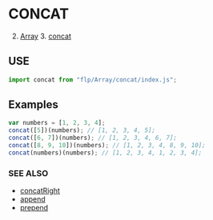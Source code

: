 # CONCAT

2. [Array](../README.md)
    3. [concat](./README.md)


## USE

```javascript
import concat from "flp/Array/concat/index.js";
```

## Examples

```javascript
var numbers = [1, 2, 3, 4];
concat([5])(numbers); // [1, 2, 3, 4, 5];
concat([6, 7])(numbers); // [1, 2, 3, 4, 6, 7];
concat([8, 9, 10])(numbers); // [1, 2, 3, 4, 8, 9, 10];
concat(numbers)(numbers); // [1, 2, 3, 4, 1, 2, 3, 4];
```

### SEE ALSO

- [concatRight](../concatRight/README.md)
- [append](../append/README.md)
- [prepend](../prepend/README.md)

